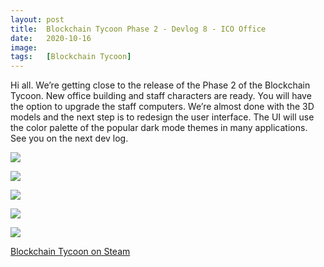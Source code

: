 ```yaml
---
layout: post
title:  Blockchain Tycoon Phase 2 - Devlog 8 - ICO Office
date:   2020-10-16
image:  
tags:   [Blockchain Tycoon]
---
```


Hi all. We’re getting close to the release of the Phase 2 of the Blockchain Tycoon. New office building and staff characters are ready. You will have the option to upgrade the staff computers. We’re almost done with the 3D models and the next step is to redesign the user interface. The UI will use the color palette of the popular dark mode themes in many applications. See you on the next dev log. 

![]({{site.baseurl}}/images/bct-p2-dl8-office-1.png) 

![]({{site.baseurl}}/images/bct-p2-dl8-office-2.png) 

![]({{site.baseurl}}/images/bct-p2-dl8-office-3.png) 

![]({{site.baseurl}}/images/bct-p2-dl8-office-4.png) 

![]({{site.baseurl}}/images/bct-p2-dl8-office-5.png) 


[Blockchain Tycoon on Steam](http://store.steampowered.com/app/824450/Blockchain_Tycoon/)
